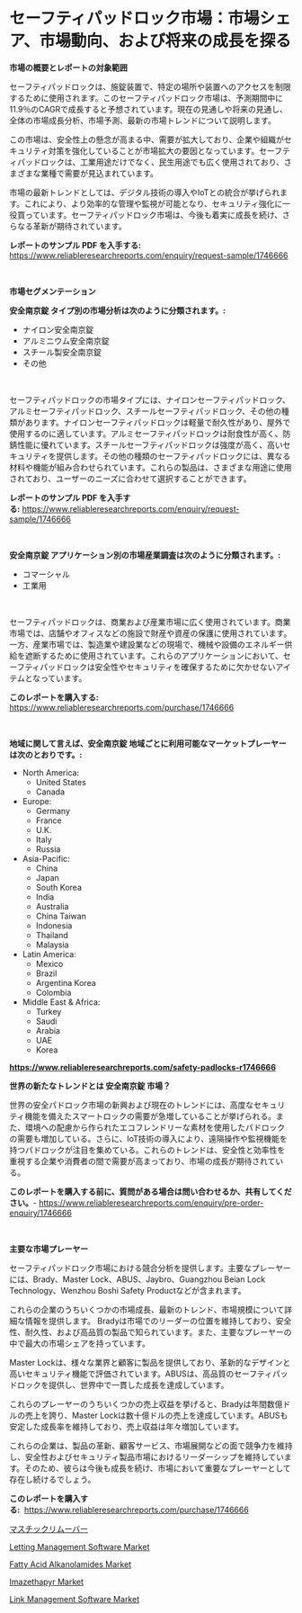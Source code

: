 <p><h1>セーフティパッドロック市場：市場シェア、市場動向、および将来の成長を探る</h1></p><p><strong>市場の概要とレポートの対象範囲</strong></p>
<p><p>セーフティパッドロックは、施錠装置で、特定の場所や装置へのアクセスを制限するために使用されます。このセーフティパッドロック市場は、予測期間中に11.9％のCAGRで成長すると予想されています。現在の見通しや将来の見通し、全体の市場成長分析、市場予測、最新の市場トレンドについて説明します。</p><p>この市場は、安全性上の懸念が高まる中、需要が拡大しており、企業や組織がセキュリティ対策を強化していることが市場拡大の要因となっています。セーフティパッドロックは、工業用途だけでなく、民生用途でも広く使用されており、さまざまな業種で需要が見込まれています。</p><p>市場の最新トレンドとしては、デジタル技術の導入やIoTとの統合が挙げられます。これにより、より効率的な管理や監視が可能となり、セキュリティ強化に一役買っています。セーフティパッドロック市場は、今後も着実に成長を続け、さらなる革新が期待されています。</p></p>
<p><strong>レポートのサンプル PDF を入手する:</strong> <a href="https://www.reliableresearchreports.com/enquiry/request-sample/1746666">https://www.reliableresearchreports.com/enquiry/request-sample/1746666</a></p>
<p>&nbsp;</p>
<p><strong>市場セグメンテーション</strong></p>
<p><strong>安全南京錠 タイプ別の市場分析は次のように分類されます。:</strong></p>
<p><ul><li>ナイロン安全南京錠</li><li>アルミニウム安全南京錠</li><li>スチール製安全南京錠</li><li>その他</li></ul></p>
<p>&nbsp;</p>
<p><p>セーフティパッドロックの市場タイプには、ナイロンセーフティパッドロック、アルミセーフティパッドロック、スチールセーフティパッドロック、その他の種類があります。ナイロンセーフティパッドロックは軽量で耐久性があり、屋外で使用するのに適しています。アルミセーフティパッドロックは耐食性が高く、防錆性能に優れています。スチールセーフティパッドロックは強度が高く、高いセキュリティを提供します。その他の種類のセーフティパッドロックには、異なる材料や機能が組み合わせられています。これらの製品は、さまざまな用途に使用されており、ユーザーのニーズに合わせて選択することができます。</p></p>
<p><strong>レポートのサンプル PDF を入手する:</strong>&nbsp;<a href="https://www.reliableresearchreports.com/enquiry/request-sample/1746666">https://www.reliableresearchreports.com/enquiry/request-sample/1746666</a></p>
<p>&nbsp;</p>
<p><strong> 安全南京錠 アプリケーション別の市場産業調査は次のように分類されます。:</strong></p>
<p><ul><li>コマーシャル</li><li>工業用</li></ul></p>
<p>&nbsp;</p>
<p><p>セーフティパッドロックは、商業および産業市場に広く使用されています。商業市場では、店舗やオフィスなどの施設で財産や資産の保護に使用されています。一方、産業市場では、製造業や建設業などの現場で、機械や設備のエネルギー供給を遮断するために使用されています。これらのアプリケーションにおいて、セーフティパッドロックは安全性やセキュリティを確保するために欠かせないアイテムとなっています。</p></p>
<p><strong>このレポートを購入する:</strong>&nbsp; <a href="https://www.reliableresearchreports.com/purchase/1746666">https://www.reliableresearchreports.com/purchase/1746666</a></p>
<p>&nbsp;</p>
<p><strong>地域に関して言えば、安全南京錠 地域ごとに利用可能なマーケットプレーヤーは次のとおりです。:</strong></p>
<p><ul>
    <li>
        North America:
        <ul>
            <li>United States</li>
            <li>Canada</li>
        </ul>
    </li>
    <li>
        Europe:
        <ul>
            <li>Germany</li>
            <li>France</li>
            <li>U.K.</li>
            <li>Italy</li>
            <li>Russia</li>
        </ul>
    </li>
    <li>
        Asia-Pacific:
        <ul>
            <li>China</li>
            <li>Japan</li>
            <li>South Korea</li>
            <li>India</li>
            <li>Australia</li>
            <li>China Taiwan</li>
            <li>Indonesia</li>
            <li>Thailand</li>
            <li>Malaysia</li>
        </ul>
    </li>
    <li>
        Latin America:
        <ul>
            <li>Mexico</li>
            <li>Brazil</li>
            <li>Argentina Korea</li>
            <li>Colombia</li>
        </ul>
    </li>
    <li>
        Middle East & Africa:
        <ul>
            <li>Turkey</li>
            <li>Saudi</li>
            <li>Arabia</li>
            <li>UAE</li>
            <li>Korea</li>
        </ul>
    </li>
    </ul></p>
<p><strong><a href="https://www.reliableresearchreports.com/safety-padlocks-r1746666">https://www.reliableresearchreports.com/safety-padlocks-r1746666</a></strong>&nbsp;</p>
<p><strong>世界の新たなトレンドとは 安全南京錠 市場？</strong></p>
<p><p>世界の安全パドロック市場の新興および現在のトレンドには、高度なセキュリティ機能を備えたスマートロックの需要が急増していることが挙げられる。また、環境への配慮から作られたエコフレンドリーな素材を使用したパドロックの需要も増加している。さらに、IoT技術の導入により、遠隔操作や監視機能を持つパドロックが注目を集めている。これらのトレンドは、安全性と効率性を重視する企業や消費者の間で需要が高まっており、市場の成長が期待されている。</p></p>
<p><strong>このレポートを購入する前に、質問がある場合は問い合わせるか、共有してください。</strong>- <a href="https://www.reliableresearchreports.com/enquiry/pre-order-enquiry/1746666">https://www.reliableresearchreports.com/enquiry/pre-order-enquiry/1746666</a></p>
<p>&nbsp;</p>
<p><strong>主要な市場プレーヤー</strong></p>
<p><p>セーフティパッドロック市場における競合分析を提供します。主要なプレーヤーには、Brady、Master Lock、ABUS、Jaybro、Guangzhou Beian Lock Technology、Wenzhou Boshi Safety Productなどが含まれます。</p><p>これらの企業のうちいくつかの市場成長、最新のトレンド、市場規模について詳細な情報を提供します。 Bradyは市場でのリーダーの位置を維持しており、安全性、耐久性、および高品質の製品で知られています。また、主要なプレーヤーの中で最大の市場シェアを持っています。</p><p>Master Lockは、様々な業界と顧客に製品を提供しており、革新的なデザインと高いセキュリティ機能で評価されています。ABUSは、高品質のセーフティパッドロックを提供し、世界中で一貫した成長を達成しています。</p><p>これらのプレーヤーのうちいくつかの売上収益を挙げると、Bradyは年間数億ドルの売上を誇り、Master Lockは数十億ドルの売上を達成しています。ABUSも安定した成長率を維持しており、売上収益は年々増加しています。</p><p>これらの企業は、製品の革新、顧客サービス、市場展開などの面で競争力を維持し、安全性およびセキュリティ製品市場におけるリーダーシップを維持しています。そのため、彼らは今後も成長を続け、市場において重要なプレーヤーとして存在し続けるでしょう。</p></p>
<p><strong>このレポートを購入する:</strong>&nbsp;&nbsp;<a href="https://www.reliableresearchreports.com/purchase/1746666">https://www.reliableresearchreports.com/purchase/1746666</a></p>
<p><p><a href="https://github.com/one-cool-chick/Market-Research-Report-List-1/blob/main/223767925756.md">マスチックリムーバー</a></p><p><a href="https://github.com/dimitrishawkinswaynenp91rgz/Market-Research-Report-List-2/blob/main/letting-management-software-market.md">Letting Management Software Market</a></p><p><a href="https://www.linkedin.com/pulse/fatty-acid-alkanolamides-market-challenges-opportunities-guo6e?trackingId=qHnaHV0uMiQ0nb3Ea8k6UA%3D%3D">Fatty Acid Alkanolamides Market</a></p><p><a href="https://www.linkedin.com/pulse/imazethapyr-market-offer-valuable-insights-size-share-trends-ooxse?trackingId=XXnzbTrG%2FR4v4QzSj%2BpCmw%3D%3D">Imazethapyr Market</a></p><p><a href="https://github.com/changoleonlaverguenzanoexiste/Market-Research-Report-List-2/blob/main/link-management-software-market.md">Link Management Software Market</a></p></p>